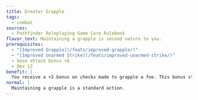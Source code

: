 ```yaml
---
title: Greater Grapple
tags:
  - combat
sources:
  - Pathfinder Roleplaying Game Core Rulebook
flavor_text: Maintaining a grapple is second nature to you.
prerequisites:
  - "[Improved Grapple](/feats/improved-grapple/)"
  - "[Improved Unarmed Strike](/feats/improved-unarmed-strike/)"
  - base attack bonus +6
  - Dex 13
benefit: |
  You receive a +2 bonus on checks made to grapple a foe. This bonus stacks with the bonus granted by [Improved Grapple](/feats/improved-grapple/). Once you have grappled a creature, maintaining the grapple is a move action. This feat allows you to make two grapple checks each round (to move, harm, or pin your opponent), but you are not required to make two checks. You only need to succeed at one of these checks to maintain the grapple.
normal: |
  Maintaining a grapple is a standard action.
---
```



